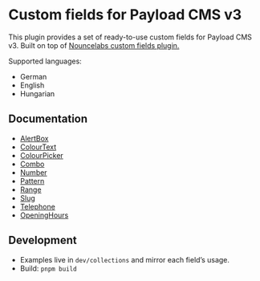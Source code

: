 # Custom fields for Payload CMS v3

This plugin provides a set of ready-to-use custom fields for Payload CMS v3.
Built on top of [Nouncelabs custom fields plugin.](https://github.com/NouanceLabs/payload-better-fields-plugin)

Supported languages:
- German
- English
- Hungarian

## Documentation

- [AlertBox](docs/AlertBox.md)
- [ColourText](docs/ColourText.md)
- [ColourPicker](docs/ColourPicker.md)
- [Combo](docs/Combo.md)
- [Number](docs/Number.md)
- [Pattern](docs/Pattern.md)
- [Range](docs/Range.md)
- [Slug](docs/Slug.md)
- [Telephone](docs/Telephone.md)
- [OpeningHours](docs/OpeningHours.md)

## Development

- Examples live in `dev/collections` and mirror each field’s usage.
- Build: `pnpm build`

